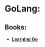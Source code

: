 # GoLang:
## Books:
* **[Learning Go](https://github.com/UlugbekMuslitdinov/awesome-sources/blob/main/Golang/Learning-Go-latest.pdf)**